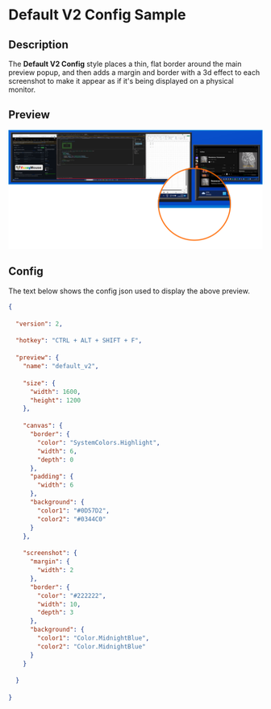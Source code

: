 # Default V2 Config Sample

## Description

The **Default V2 Config** style places a thin, flat border around the main preview popup, and then adds a margin and border with a 3d effect to each screenshot to make it appear as if it's being displayed on a physical monitor.

## Preview

![](./default_v2_config.png)

## Config

The text below shows the config json used to display the above preview.

```json
{

  "version": 2,

  "hotkey": "CTRL + ALT + SHIFT + F",

  "preview": {
    "name": "default_v2",

    "size": {
      "width": 1600,
      "height": 1200
    },

    "canvas": {
      "border": {
        "color": "SystemColors.Highlight",
        "width": 6,
        "depth": 0
      },
      "padding": {
        "width": 6
      },
      "background": {
        "color1": "#0D57D2",
        "color2": "#0344C0"
      }
    },

    "screenshot": {
      "margin": {
        "width": 2
      },
      "border": {
        "color": "#222222",
        "width": 10,
        "depth": 3
      },
      "background": {
        "color1": "Color.MidnightBlue",
        "color2": "Color.MidnightBlue"
      }
    }

  }

}

```
